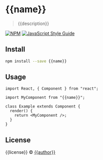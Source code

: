 # {{name}}

> {{description}}

[![NPM](https://img.shields.io/npm/v/{{name}}.svg)](https://www.npmjs.com/package/{{name}}) [![JavaScript Style Guide](https://img.shields.io/badge/code_style-standard-brightgreen.svg)](https://standardjs.com)

## Install

```bash
npm install --save {{name}}
```

## Usage

```tsx
import React, { Component } from "react";

import MyComponent from "{{name}}";

class Example extends Component {
  render() {
    return <MyComponent />;
  }
}
```

## License

{{license}} © [{{author}}](https://github.com/{{author}})
